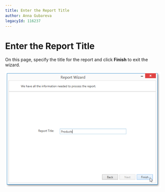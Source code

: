 ```yaml
---
title: Enter the Report Title
author: Anna Gubareva
legacyId: 116237
---
```

# Enter the Report Title
On this page, specify the title for the report and click **Finish** to exit the wizard.

![WPDDesigner_ReportWizard_ReportTitle](../../../../../images/img122895.png)